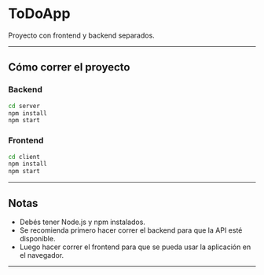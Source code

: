 
# ToDoApp

Proyecto con frontend y backend separados.

---

## Cómo correr el proyecto

### Backend

```bash
cd server
npm install
npm start
```

### Frontend

```bash
cd client
npm install
npm start
```

---

## Notas

- Debés tener Node.js y npm instalados.
- Se recomienda primero hacer correr el backend para que la API esté disponible.
- Luego hacer correr el frontend para que se pueda usar la aplicación en el navegador.

---

